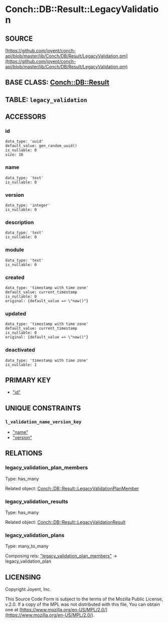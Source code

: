 # Conch::DB::Result::LegacyValidation

## SOURCE

[https://github.com/joyent/conch-api/blob/master/lib/Conch/DB/Result/LegacyValidation.pm](https://github.com/joyent/conch-api/blob/master/lib/Conch/DB/Result/LegacyValidation.pm)

## BASE CLASS: [Conch::DB::Result](../modules/Conch%3A%3ADB%3A%3AResult)

## TABLE: `legacy_validation`

## ACCESSORS

### id

```
data_type: 'uuid'
default_value: gen_random_uuid()
is_nullable: 0
size: 16
```

### name

```
data_type: 'text'
is_nullable: 0
```

### version

```
data_type: 'integer'
is_nullable: 0
```

### description

```
data_type: 'text'
is_nullable: 0
```

### module

```
data_type: 'text'
is_nullable: 0
```

### created

```
data_type: 'timestamp with time zone'
default_value: current_timestamp
is_nullable: 0
original: {default_value => \"now()"}
```

### updated

```
data_type: 'timestamp with time zone'
default_value: current_timestamp
is_nullable: 0
original: {default_value => \"now()"}
```

### deactivated

```
data_type: 'timestamp with time zone'
is_nullable: 1
```

## PRIMARY KEY

- ["id"](#id)

## UNIQUE CONSTRAINTS

### `l_validation_name_version_key`

- ["name"](#name)
- ["version"](#version)

## RELATIONS

### legacy\_validation\_plan\_members

Type: has\_many

Related object: [Conch::DB::Result::LegacyValidationPlanMember](../modules/Conch%3A%3ADB%3A%3AResult%3A%3ALegacyValidationPlanMember)

### legacy\_validation\_results

Type: has\_many

Related object: [Conch::DB::Result::LegacyValidationResult](../modules/Conch%3A%3ADB%3A%3AResult%3A%3ALegacyValidationResult)

### legacy\_validation\_plans

Type: many\_to\_many

Composing rels: ["legacy\_validation\_plan\_members"](#legacy_validation_plan_members) -> legacy\_validation\_plan

## LICENSING

Copyright Joyent, Inc.

This Source Code Form is subject to the terms of the Mozilla Public License,
v.2.0. If a copy of the MPL was not distributed with this file, You can obtain
one at [https://www.mozilla.org/en-US/MPL/2.0/](https://www.mozilla.org/en-US/MPL/2.0/).
